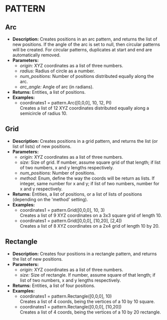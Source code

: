# PATTERN    

## Arc  
* **Description:** Creates positions in an arc pattern, and returns the list of new positions.
If the angle of the arc is set to null, then circular patterns will be created.
For circular patterns, duplicates at start and end are automatically removed.  
* **Parameters:**  
  * *origin:* XYZ coordinates as a list of three numbers.  
  * *radius:* Radius of circle as a number.  
  * *num_positions:* Number of positions distributed equally along the arc.  
  * *arc_angle:* Angle of arc (in radians).  
* **Returns:** Entities, a list of positions.  
* **Examples:**  
  * coordinates1 = pattern.Arc([0,0,0], 10, 12, PI)  
    Creates a list of 12 XYZ coordinates distributed equally along a semicircle of radius 10.
  
  
## Grid  
* **Description:** Creates positions in a grid pattern, and returns the list (or list of lists) of new positions.  
* **Parameters:**  
  * *origin:* XYZ coordinates as a list of three numbers.  
  * *size:* Size of grid. If number, assume square grid of that length; if list of two numbers, x and y lengths respectively.  
  * *num_positions:* Number of positions.  
  * *method:* Enum, define the way the coords will be return as lists.
If integer, same number for x and y; if list of two numbers, number for x and y respectively.  
* **Returns:** Entities, a list of positions, or a list of lists of positions (depending on the 'method' setting).  
* **Examples:**  
  * coordinates1 = pattern.Grid([0,0,0], 10, 3)  
    Creates a list of 9 XYZ coordinates on a 3x3 square grid of length 10.  
  * coordinates1 = pattern.Grid([0,0,0], [10,20], [2,4])  
    Creates a list of 8 XYZ coordinates on a 2x4 grid of length 10 by 20.
  
  
## Rectangle  
* **Description:** Creates four positions in a rectangle pattern, and returns the list of new positions.  
* **Parameters:**  
  * *origin:* XYZ coordinates as a list of three numbers.  
  * *size:* Size of rectangle. If number, assume square of that length; if list of two numbers, x and y lengths respectively.  
* **Returns:** Entities, a list of four positions.  
* **Examples:**  
  * coordinates1 = pattern.Rectangle([0,0,0], 10)  
    Creates a list of 4 coords, being the vertices of a 10 by 10 square.  
  * coordinates1 = pattern.Rectangle([0,0,0], [10,20])  
    Creates a list of 4 coords, being the vertices of a 10 by 20 rectangle.
  
  
